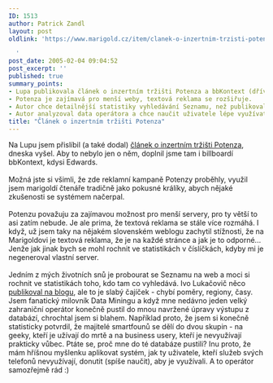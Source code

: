 ```yaml
---
ID: 1513
author: Patrick Zandl
layout: post
oldlink: 'https://www.marigold.cz/item/clanek-o-inzertnim-trzisti-potenza

  '
post_date: 2005-02-04 09:04:52
post_excerpt: ''
published: true
summary_points:
- Lupa publikovala článek o inzertním tržišti Potenza a bbKontext (dříve Edwards).
- Potenza je zajímavá pro menší weby, textová reklama se rozšiřuje.
- Autor chce detailnější statistiky vyhledávání Seznamu, než publikoval Lukačovič.
- Autor analyzoval data operátora a chce naučit uživatele lépe využívat smartphony.
title: "Článek o inzertním tržišti Potenza"
---
```


<p>Na Lupu jsem přislíbil (a také dodal) <a href="http://www.lupa.cz/clanek.php3?show=3933" >článek o inzertním tržišti Potenza</a>, dneska vyšel. Aby to nebylo jen o něm, doplnil jsme tam i billboardí bbKontext, kdysi Edwards. <br />
<br />
Možná jste si všimli, že zde reklamní kampaně Potenzy proběhly, využil
jsem marigoldí čtenáře tradičně jako pokusné králíky, abych nějaké
zkušenosti se systémem načerpal. <br />
<br />
Potenzu považuju za zajímavou možnost pro menší servery, pro ty větší
to asi zatím nebude. Je ale prima, že textová reklama se stále více
rozmáhá. I když, už jsem taky na nějakém slovenském weblogu zachytil
stížnosti, že na Marigoldovi je textová reklama, že je na každé stránce
a jak je to odporné... Jenže jak jinak bych se mohl rochnit ve
statistikách v číslíčkách, kdyby mi je negeneroval vlastní server.<br />
<br />
Jedním z mých životních snů je probourat se Seznamu na web a moci si
rochnit ve statistikách toho, kdo tam co vyhledává. Ivo Lukačovič něco <a href="http://www.seznam.cz/topwords2004.html">publikoval na blogu</a>,
ale to je slabý čajíček - chybí poměry, regiony, časy. Jsem fanatický
milovník Data Miningu a když mne nedávno jeden velký zahraniční
operátor konečně pustil do mnou navržené úpravy výstupu z databází,
chrochtal jsem si blahem. Například proto, že jsem si konečně
statisticky potvrdil, že majitelé smartfounů se dělí do dvou skupin -
na geeky, kteří je užívají do mrtě a na business usery, kteří je
nevyužívají prakticky vůbec. Ptáte se, proč mne do té databáze pustili?
Inu proto, že mám hříšnou myšlenku aplikovat systém, jak ty uživatele,
kteří služeb svých telefonů nevyužívají, donutit (spíše naučit), aby je
využívali. A to operátor samozřejmě rád :)</p>